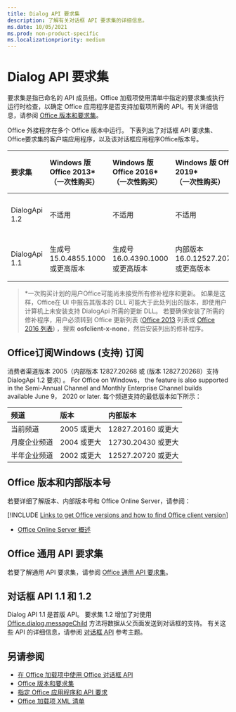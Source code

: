 ```yaml
---
title: Dialog API 要求集
description: 了解有关对话框 API 要求集的详细信息。
ms.date: 10/05/2021
ms.prod: non-product-specific
ms.localizationpriority: medium
---
```


# <a name="dialog-api-requirement-sets"></a>Dialog API 要求集

要求集是指已命名的 API 成员组。Office 加载项使用清单中指定的要求集或执行运行时检查，以确定 Office 应用程序是否支持加载项所需的 API。有关详细信息，请参阅 [Office 版本和要求集](../../develop/office-versions-and-requirement-sets.md)。

Office 外接程序在多个 Office 版本中运行。 下表列出了对话框 API 要求集、Office要求集的客户端应用程序，以及该对话框应用程序Office版本号。

| 要求集 | Windows 版 Office 2013\*<br>（一次性购买） | Windows 版 Office 2016\*<br>（一次性购买） | Windows 版 Office 2019\*<br>（一次性购买） | Office 2021 或更高版本Windows\*<br>（一次性购买） | Windows 版 Office<br> (订阅)  | iPad 版 Office<br> (订阅)  |  Mac 版 Office<br> (订阅)  | Office 网页版 | Office Online Server |
|:-----|:-----|:-----|:-----|:-----|:-----|:-----|:-----|:-----|:-----|
| DialogApi 1.2  | 不适用 | 不适用 | 不适用 | 内部版本 16.0.14326.20454 或更高版本 | 请参阅支持<br>部分如下 | 2.37 或更高版本 | 16.37 或更高版本 | 2020 年 6 月 | 不适用 |
| DialogApi 1.1  | 生成号 15.0.4855.1000 或更高版本 | 生成号 16.0.4390.1000 或更高版本 | 内部版本 16.0.12527.20720 或更高版本 | 内部版本 16.0.14326.20454 或更高版本 | 版本 1602（内部版本 6741.0000）或更高版本 | 1.22 或更高版本 | 15.20 或更高版本 | 2017 年 1 月 | 版本 1608（内部版本 7601.6800）或更高版本|

>\*一次购买计划的用户Office可能尚未接受所有修补程序和更新。 如果是这样，Office在 UI 中报告其版本的 DLL 可能大于此处列出的版本，即使用户计算机上未安装支持 DialogApi 所需的更新 DLL。 若要确保安装了所需的修补程序，用户必须转到 Office 更新列表 ([Office 2013](/officeupdates/msp-files-office-2013) 列表或 [Office 2016 列表](/officeupdates/msp-files-office-2016)) ，搜索 **osfclient-x-none**，然后安装列出的修补程序。

## <a name="office-on-windows-subscription-support"></a>Office订阅Windows (支持) 订阅

消费者渠道版本 2005（内部版本 12827.20268 或 (版本 12827.20268）支持 DialogApi 1.2 要求) 。 For Office on Windows， the feature is also supported in the Semi-Annual Channel and Monthly Enterprise Channel builds available June 9， 2020 or later. 每个频道支持的最低版本如下所示：  

|频道 | 版本 | 内部版本|
|:-----|:-----|:-----|
|当前频道 | 2005 或更大 | 12827.20160 或更大|
|月度企业频道 | 2004 或更大 | 12730.20430 或更大|
|半年企业频道 | 2002 或更大 | 12527.20720 或更大|

## <a name="office-versions-and-build-numbers"></a>Office 版本和内部版本号

若要详细了解版本、内部版本号和 Office Online Server，请参阅：

[!INCLUDE [Links to get Office versions and how to find Office client version](../../includes/links-get-office-versions-builds.md)]
- [Office Online Server 概述](/officeonlineserver/office-online-server-overview)

## <a name="office-common-api-requirement-sets"></a>Office 通用 API 要求集

若要了解通用 API 要求集，请参阅 [Office 通用 API 要求集](office-add-in-requirement-sets.md)。

## <a name="dialog-api-11-and-12"></a>对话框 API 1.1 和 1.2

Dialog API 1.1 是首版 API。 要求集 1.2 增加了对使用 [Office.dialog.messageChild](/javascript/api/office/office.dialog#office-office-dialog-messagechild-member(1)) 方法将数据从父页面发送到对话框的支持。 有关这些 API 的详细信息，请参阅 [对话框 API](/javascript/api/office/office.ui) 参考主题。

## <a name="see-also"></a>另请参阅

- [在 Office 加载项中使用 Office 对话框 API](../../develop/dialog-api-in-office-add-ins.md)
- [Office 版本和要求集](../../develop/office-versions-and-requirement-sets.md)
- [指定 Office 应用程序和 API 要求](../../develop/specify-office-hosts-and-api-requirements.md)
- [Office 加载项 XML 清单](../../develop/add-in-manifests.md)
